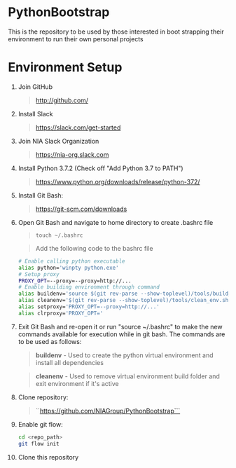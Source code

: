 # PythonBootstrap
This is the repository to be used by those interested in boot strapping their environment to run their own personal projects


# Environment Setup
1. Join GitHub
   > http://github.com/
2. Install Slack
   > https://slack.com/get-started
3. Join NIA Slack Organization
   > https://nia-org.slack.com
4. Install Python 3.7.2 (Check off "Add Python 3.7 to PATH")
   > https://www.python.org/downloads/release/python-372/
5. Install Git Bash:
   > https://git-scm.com/downloads
6. Open Git Bash and navigate to home directory to create .bashrc file
   > ```touch ~/.bashrc```

   > Add the following code to the bashrc file
   ```bash
   # Enable calling python executable
   alias python='winpty python.exe'
   # Setup proxy
   PROXY_OPT=--proxy=--proxy=http://...
   # Enable building environment through command
   alias buildenv='source $(git rev-parse --show-toplevel)/tools/build_env.sh'
   alias cleanenv='$(git rev-parse --show-toplevel)/tools/clean_env.sh'
   alias setproxy='PROXY_OPT=--proxy=http://...'
   alias clrproxy='PROXY_OPT='
   ```

7. Exit Git Bash and re-open it or run "source ~/.bashrc" to make the new commands available for execution while in git bash. The commands are to be used as follows:
   > **buildenv** - Used to create the python virtual environment and install all dependencies

   > **cleanenv** - Used to remove virtual environment build folder and exit environment if it's active

8. Clone repository:
   > ``https://github.com/NIAGroup/PythonBootstrap```

9. Enable git flow:
   ```bash
   cd <repo_path>
   git flow init
   ```
10. Clone this repository
